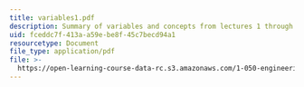 ```yaml
---
title: variables1.pdf
description: Summary of variables and concepts from lectures 1 through 15.
uid: fceddc7f-413a-a59e-be8f-45c7becd94a1
resourcetype: Document
file_type: application/pdf
file: >-
  https://open-learning-course-data-rc.s3.amazonaws.com/1-050-engineering-mechanics-i-fall-2007/fceddc7f413aa59ebe8f45c7becd94a1_variables1.pdf
---
```

